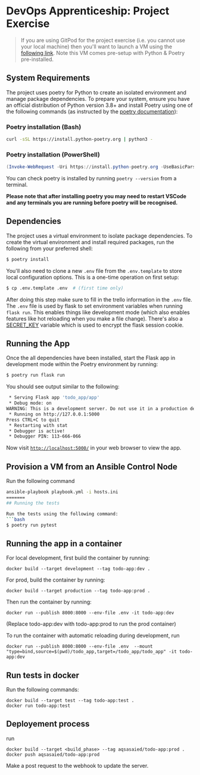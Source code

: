 # DevOps Apprenticeship: Project Exercise

> If you are using GitPod for the project exercise (i.e. you cannot use your local machine) then you'll want to launch a VM using the [following link](https://gitpod.io/#https://github.com/CorndelWithSoftwire/DevOps-Course-Starter). Note this VM comes pre-setup with Python & Poetry pre-installed.

## System Requirements

The project uses poetry for Python to create an isolated environment and manage package dependencies. To prepare your system, ensure you have an official distribution of Python version 3.8+ and install Poetry using one of the following commands (as instructed by the [poetry documentation](https://python-poetry.org/docs/#system-requirements)):

### Poetry installation (Bash)

```bash
curl -sSL https://install.python-poetry.org | python3 -
```

### Poetry installation (PowerShell)

```powershell
(Invoke-WebRequest -Uri https://install.python-poetry.org -UseBasicParsing).Content | py -
```

You can check poetry is installed by running `poetry --version` from a terminal.

**Please note that after installing poetry you may need to restart VSCode and any terminals you are running before poetry will be recognised.**

## Dependencies

The project uses a virtual environment to isolate package dependencies. To create the virtual environment and install required packages, run the following from your preferred shell:

```bash
$ poetry install
```

You'll also need to clone a new `.env` file from the `.env.template` to store local configuration options. This is a one-time operation on first setup:

```bash
$ cp .env.template .env  # (first time only)
```

After doing this step make sure to fill in the trello information in the `.env` file.
The `.env` file is used by flask to set environment variables when running `flask run`. This enables things like development mode (which also enables features like hot reloading when you make a file change). There's also a [SECRET_KEY](https://flask.palletsprojects.com/en/2.3.x/config/#SECRET_KEY) variable which is used to encrypt the flask session cookie.

## Running the App

Once the all dependencies have been installed, start the Flask app in development mode within the Poetry environment by running:

```bash
$ poetry run flask run
```

You should see output similar to the following:

```bash
 * Serving Flask app 'todo_app/app'
 * Debug mode: on
WARNING: This is a development server. Do not use it in a production deployment. Use a production WSGI server instead.
 * Running on http://127.0.0.1:5000
Press CTRL+C to quit
 * Restarting with stat
 * Debugger is active!
 * Debugger PIN: 113-666-066
```

Now visit [`http://localhost:5000/`](http://localhost:5000/) in your web browser to view the app.

## Provision a VM from an Ansible Control Node

Run the following command

````bash
ansible-playbook playbook.yml -i hosts.ini
=======
## Running the tests

Run the tests using the following command:
```bash
$ poetry run pytest
````

## Running the app in a container

For local development, first build the container by running:

```
docker build --target development --tag todo-app:dev .
```

For prod, build the container by running:

```
docker build --target production --tag todo-app:prod .
```

Then run the container by running:

```
docker run --publish 8000:8000 --env-file .env -it todo-app:dev
```

(Replace todo-app:dev with todo-app:prod to run the prod container)

To run the container with automatic reloading during development, run

```
docker run --publish 8000:8000 --env-file .env  --mount "type=bind,source=$(pwd)/todo_app,target=/todo_app/todo_app" -it todo-app:dev
```

## Run tests in docker

Run the following commands:

```
docker build --target test --tag todo-app:test .
docker run todo-app:test
```

## Deployement process

run

```
docker build --target <build_phase> --tag aqsasaied/todo-app:prod .
docker push aqsasaied/todo-app:prod
```

Make a post request to the webhook to update the server.
